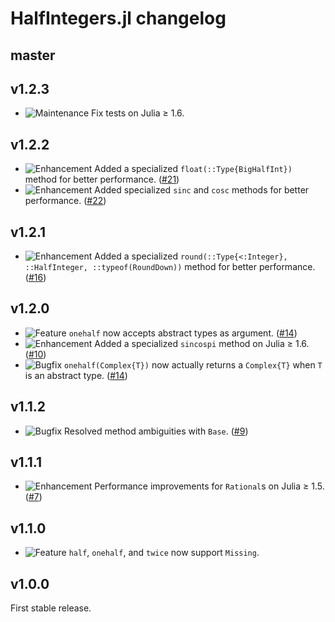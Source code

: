 # HalfIntegers.jl changelog

## master

## v1.2.3

* ![Maintenance](https://img.shields.io/badge/-maintenance-grey) Fix tests on Julia ≥ 1.6.

## v1.2.2

* ![Enhancement](https://img.shields.io/badge/-enhancement-blue) Added a specialized `float(::Type{BigHalfInt})` method for better performance. ([#21](https://github.com/sostock/HalfIntegers.jl/pull/21))
* ![Enhancement](https://img.shields.io/badge/-enhancement-blue) Added specialized `sinc` and `cosc` methods for better performance. ([#22](https://github.com/sostock/HalfIntegers.jl/pull/22))

## v1.2.1

* ![Enhancement](https://img.shields.io/badge/-enhancement-blue) Added a specialized `round(::Type{<:Integer}, ::HalfInteger, ::typeof(RoundDown))` method for better performance. ([#16](https://github.com/sostock/HalfIntegers.jl/pull/16))

## v1.2.0

* ![Feature](https://img.shields.io/badge/-feature-green) `onehalf` now accepts abstract types as argument. ([#14](https://github.com/sostock/HalfIntegers.jl/pull/14))
* ![Enhancement](https://img.shields.io/badge/-enhancement-blue) Added a specialized `sincospi` method on Julia ≥ 1.6. ([#10](https://github.com/sostock/HalfIntegers.jl/pull/10))
* ![Bugfix](https://img.shields.io/badge/-bugfix-purple) `onehalf(Complex{T})` now actually returns a `Complex{T}` when `T` is an abstract type. ([#14](https://github.com/sostock/HalfIntegers.jl/pull/14))

## v1.1.2

* ![Bugfix](https://img.shields.io/badge/-bugfix-purple) Resolved method ambiguities with `Base`. ([#9](https://github.com/sostock/HalfIntegers.jl/pull/9))

## v1.1.1

* ![Enhancement](https://img.shields.io/badge/-enhancement-blue) Performance improvements for `Rational`s on Julia ≥ 1.5. ([#7](https://github.com/sostock/HalfIntegers.jl/pull/7))

## v1.1.0

* ![Feature](https://img.shields.io/badge/-feature-green) `half`, `onehalf`, and `twice` now support `Missing`.

## v1.0.0

First stable release.

